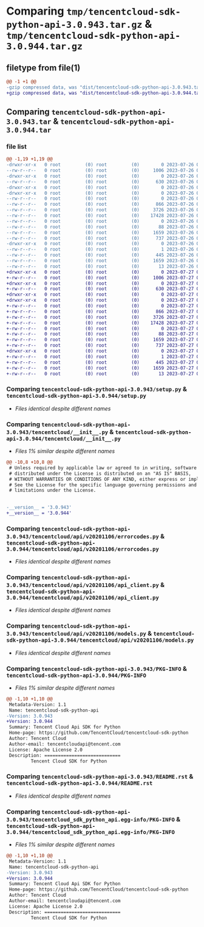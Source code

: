 # Comparing `tmp/tencentcloud-sdk-python-api-3.0.943.tar.gz` & `tmp/tencentcloud-sdk-python-api-3.0.944.tar.gz`

## filetype from file(1)

```diff
@@ -1 +1 @@
-gzip compressed data, was "dist/tencentcloud-sdk-python-api-3.0.943.tar", last modified: Wed Jul 26 00:30:30 2023, max compression
+gzip compressed data, was "dist/tencentcloud-sdk-python-api-3.0.944.tar", last modified: Thu Jul 27 02:08:30 2023, max compression
```

## Comparing `tencentcloud-sdk-python-api-3.0.943.tar` & `tencentcloud-sdk-python-api-3.0.944.tar`

### file list

```diff
@@ -1,19 +1,19 @@
-drwxr-xr-x   0 root         (0) root         (0)        0 2023-07-26 00:30:30.000000 tencentcloud-sdk-python-api-3.0.943/
--rw-r--r--   0 root         (0) root         (0)     1006 2023-07-26 00:30:30.000000 tencentcloud-sdk-python-api-3.0.943/setup.py
-drwxr-xr-x   0 root         (0) root         (0)        0 2023-07-26 00:30:30.000000 tencentcloud-sdk-python-api-3.0.943/tencentcloud/
--rw-r--r--   0 root         (0) root         (0)      630 2023-07-26 00:30:30.000000 tencentcloud-sdk-python-api-3.0.943/tencentcloud/__init__.py
-drwxr-xr-x   0 root         (0) root         (0)        0 2023-07-26 00:30:30.000000 tencentcloud-sdk-python-api-3.0.943/tencentcloud/api/
-drwxr-xr-x   0 root         (0) root         (0)        0 2023-07-26 00:30:30.000000 tencentcloud-sdk-python-api-3.0.943/tencentcloud/api/v20201106/
--rw-r--r--   0 root         (0) root         (0)        0 2023-07-26 00:30:30.000000 tencentcloud-sdk-python-api-3.0.943/tencentcloud/api/v20201106/__init__.py
--rw-r--r--   0 root         (0) root         (0)      866 2023-07-26 00:30:30.000000 tencentcloud-sdk-python-api-3.0.943/tencentcloud/api/v20201106/errorcodes.py
--rw-r--r--   0 root         (0) root         (0)     3726 2023-07-26 00:30:30.000000 tencentcloud-sdk-python-api-3.0.943/tencentcloud/api/v20201106/api_client.py
--rw-r--r--   0 root         (0) root         (0)    17428 2023-07-26 00:30:30.000000 tencentcloud-sdk-python-api-3.0.943/tencentcloud/api/v20201106/models.py
--rw-r--r--   0 root         (0) root         (0)        0 2023-07-26 00:30:30.000000 tencentcloud-sdk-python-api-3.0.943/tencentcloud/api/__init__.py
--rw-r--r--   0 root         (0) root         (0)       88 2023-07-26 00:30:30.000000 tencentcloud-sdk-python-api-3.0.943/setup.cfg
--rw-r--r--   0 root         (0) root         (0)     1659 2023-07-26 00:30:30.000000 tencentcloud-sdk-python-api-3.0.943/PKG-INFO
--rw-r--r--   0 root         (0) root         (0)      737 2023-07-26 00:30:30.000000 tencentcloud-sdk-python-api-3.0.943/README.rst
-drwxr-xr-x   0 root         (0) root         (0)        0 2023-07-26 00:30:30.000000 tencentcloud-sdk-python-api-3.0.943/tencentcloud_sdk_python_api.egg-info/
--rw-r--r--   0 root         (0) root         (0)        1 2023-07-26 00:30:30.000000 tencentcloud-sdk-python-api-3.0.943/tencentcloud_sdk_python_api.egg-info/dependency_links.txt
--rw-r--r--   0 root         (0) root         (0)      445 2023-07-26 00:30:30.000000 tencentcloud-sdk-python-api-3.0.943/tencentcloud_sdk_python_api.egg-info/SOURCES.txt
--rw-r--r--   0 root         (0) root         (0)     1659 2023-07-26 00:30:30.000000 tencentcloud-sdk-python-api-3.0.943/tencentcloud_sdk_python_api.egg-info/PKG-INFO
--rw-r--r--   0 root         (0) root         (0)       13 2023-07-26 00:30:30.000000 tencentcloud-sdk-python-api-3.0.943/tencentcloud_sdk_python_api.egg-info/top_level.txt
+drwxr-xr-x   0 root         (0) root         (0)        0 2023-07-27 02:08:30.000000 tencentcloud-sdk-python-api-3.0.944/
+-rw-r--r--   0 root         (0) root         (0)     1006 2023-07-27 02:08:29.000000 tencentcloud-sdk-python-api-3.0.944/setup.py
+drwxr-xr-x   0 root         (0) root         (0)        0 2023-07-27 02:08:30.000000 tencentcloud-sdk-python-api-3.0.944/tencentcloud/
+-rw-r--r--   0 root         (0) root         (0)      630 2023-07-27 02:08:29.000000 tencentcloud-sdk-python-api-3.0.944/tencentcloud/__init__.py
+drwxr-xr-x   0 root         (0) root         (0)        0 2023-07-27 02:08:30.000000 tencentcloud-sdk-python-api-3.0.944/tencentcloud/api/
+drwxr-xr-x   0 root         (0) root         (0)        0 2023-07-27 02:08:30.000000 tencentcloud-sdk-python-api-3.0.944/tencentcloud/api/v20201106/
+-rw-r--r--   0 root         (0) root         (0)        0 2023-07-27 02:08:29.000000 tencentcloud-sdk-python-api-3.0.944/tencentcloud/api/v20201106/__init__.py
+-rw-r--r--   0 root         (0) root         (0)      866 2023-07-27 02:08:29.000000 tencentcloud-sdk-python-api-3.0.944/tencentcloud/api/v20201106/errorcodes.py
+-rw-r--r--   0 root         (0) root         (0)     3726 2023-07-27 02:08:29.000000 tencentcloud-sdk-python-api-3.0.944/tencentcloud/api/v20201106/api_client.py
+-rw-r--r--   0 root         (0) root         (0)    17428 2023-07-27 02:08:29.000000 tencentcloud-sdk-python-api-3.0.944/tencentcloud/api/v20201106/models.py
+-rw-r--r--   0 root         (0) root         (0)        0 2023-07-27 02:08:29.000000 tencentcloud-sdk-python-api-3.0.944/tencentcloud/api/__init__.py
+-rw-r--r--   0 root         (0) root         (0)       88 2023-07-27 02:08:30.000000 tencentcloud-sdk-python-api-3.0.944/setup.cfg
+-rw-r--r--   0 root         (0) root         (0)     1659 2023-07-27 02:08:30.000000 tencentcloud-sdk-python-api-3.0.944/PKG-INFO
+-rw-r--r--   0 root         (0) root         (0)      737 2023-07-27 02:08:29.000000 tencentcloud-sdk-python-api-3.0.944/README.rst
+drwxr-xr-x   0 root         (0) root         (0)        0 2023-07-27 02:08:30.000000 tencentcloud-sdk-python-api-3.0.944/tencentcloud_sdk_python_api.egg-info/
+-rw-r--r--   0 root         (0) root         (0)        1 2023-07-27 02:08:30.000000 tencentcloud-sdk-python-api-3.0.944/tencentcloud_sdk_python_api.egg-info/dependency_links.txt
+-rw-r--r--   0 root         (0) root         (0)      445 2023-07-27 02:08:30.000000 tencentcloud-sdk-python-api-3.0.944/tencentcloud_sdk_python_api.egg-info/SOURCES.txt
+-rw-r--r--   0 root         (0) root         (0)     1659 2023-07-27 02:08:30.000000 tencentcloud-sdk-python-api-3.0.944/tencentcloud_sdk_python_api.egg-info/PKG-INFO
+-rw-r--r--   0 root         (0) root         (0)       13 2023-07-27 02:08:30.000000 tencentcloud-sdk-python-api-3.0.944/tencentcloud_sdk_python_api.egg-info/top_level.txt
```

### Comparing `tencentcloud-sdk-python-api-3.0.943/setup.py` & `tencentcloud-sdk-python-api-3.0.944/setup.py`

 * *Files identical despite different names*

### Comparing `tencentcloud-sdk-python-api-3.0.943/tencentcloud/__init__.py` & `tencentcloud-sdk-python-api-3.0.944/tencentcloud/__init__.py`

 * *Files 1% similar despite different names*

```diff
@@ -10,8 +10,8 @@
 # Unless required by applicable law or agreed to in writing, software
 # distributed under the License is distributed on an "AS IS" BASIS,
 # WITHOUT WARRANTIES OR CONDITIONS OF ANY KIND, either express or implied.
 # See the License for the specific language governing permissions and
 # limitations under the License.
 
 
-__version__ = '3.0.943'
+__version__ = '3.0.944'
```

### Comparing `tencentcloud-sdk-python-api-3.0.943/tencentcloud/api/v20201106/errorcodes.py` & `tencentcloud-sdk-python-api-3.0.944/tencentcloud/api/v20201106/errorcodes.py`

 * *Files identical despite different names*

### Comparing `tencentcloud-sdk-python-api-3.0.943/tencentcloud/api/v20201106/api_client.py` & `tencentcloud-sdk-python-api-3.0.944/tencentcloud/api/v20201106/api_client.py`

 * *Files identical despite different names*

### Comparing `tencentcloud-sdk-python-api-3.0.943/tencentcloud/api/v20201106/models.py` & `tencentcloud-sdk-python-api-3.0.944/tencentcloud/api/v20201106/models.py`

 * *Files identical despite different names*

### Comparing `tencentcloud-sdk-python-api-3.0.943/PKG-INFO` & `tencentcloud-sdk-python-api-3.0.944/PKG-INFO`

 * *Files 1% similar despite different names*

```diff
@@ -1,10 +1,10 @@
 Metadata-Version: 1.1
 Name: tencentcloud-sdk-python-api
-Version: 3.0.943
+Version: 3.0.944
 Summary: Tencent Cloud Api SDK for Python
 Home-page: https://github.com/TencentCloud/tencentcloud-sdk-python
 Author: Tencent Cloud
 Author-email: tencentcloudapi@tencent.com
 License: Apache License 2.0
 Description: ============================
         Tencent Cloud SDK for Python
```

### Comparing `tencentcloud-sdk-python-api-3.0.943/README.rst` & `tencentcloud-sdk-python-api-3.0.944/README.rst`

 * *Files identical despite different names*

### Comparing `tencentcloud-sdk-python-api-3.0.943/tencentcloud_sdk_python_api.egg-info/PKG-INFO` & `tencentcloud-sdk-python-api-3.0.944/tencentcloud_sdk_python_api.egg-info/PKG-INFO`

 * *Files 1% similar despite different names*

```diff
@@ -1,10 +1,10 @@
 Metadata-Version: 1.1
 Name: tencentcloud-sdk-python-api
-Version: 3.0.943
+Version: 3.0.944
 Summary: Tencent Cloud Api SDK for Python
 Home-page: https://github.com/TencentCloud/tencentcloud-sdk-python
 Author: Tencent Cloud
 Author-email: tencentcloudapi@tencent.com
 License: Apache License 2.0
 Description: ============================
         Tencent Cloud SDK for Python
```

